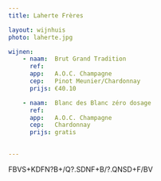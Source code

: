 ```yaml
---
title: Laherte Frères

layout: wijnhuis
photo: laherte.jpg

wijnen:
    - naam:  Brut Grand Tradition
      ref:   
      app:   A.O.C. Champagne
      cep:   Pinot Meunier/Chardonnay
      prijs: €40.10

    - naam:  Blanc des Blanc zéro dosage
      ref:   
      app:   A.O.C. Champagne
      cep:   Chardonnay
      prijs: gratis

 
---
```

FBVS+KDFN?B+/Q?.SDNF+B/?.QNSD+F/BV


